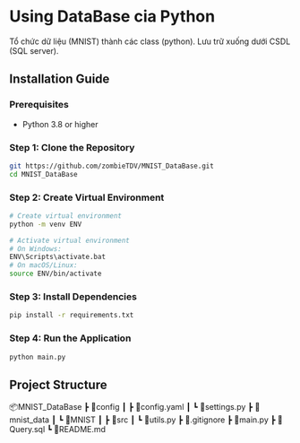 # Using DataBase cia Python

Tổ chức dữ liệu (MNIST) thành các class (python). Lưu trữ xuống dưới CSDL (SQL server).

## Installation Guide

### Prerequisites
- Python 3.8 or higher

### Step 1: Clone the Repository
```bash
git https://github.com/zombieTDV/MNIST_DataBase.git
cd MNIST_DataBase
```
### Step 2: Create Virtual Environment
```bash
# Create virtual environment
python -m venv ENV

# Activate virtual environment
# On Windows:
ENV\Scripts\activate.bat
# On macOS/Linux:
source ENV/bin/activate
```

### Step 3: Install Dependencies
```bash
pip install -r requirements.txt
```

### Step 4: Run the Application
```bash
python main.py
```

## Project Structure

📦MNIST_DataBase
 ┣ 📂config
 ┃ ┣ 📜config.yaml
 ┃ ┗ 📜settings.py
 ┣ 📂mnist_data
 ┃ ┗ 📂MNIST
 ┃
 ┣ 📂src
 ┃ ┗ 📜utils.py
 ┣ 📜.gitignore
 ┣ 📜main.py
 ┣ 📜Query.sql
 ┗ 📜README.md